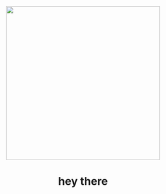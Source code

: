 <div id="header" align="center">
  <img src="https://64.media.tumblr.com/32c1fdf051c9c07579dd6487c9c566b8/tumblr_mlthkuZqUT1s035gko1_400.gifv" width="400"/>
  <h1>
    hey there
  </h1>
</div>

